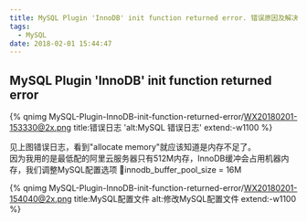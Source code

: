 ```yaml
---
title: MySQL Plugin 'InnoDB' init function returned error. 错误原因及解决方法
tags:
  - MySQL
date: 2018-02-01 15:44:47
---
```



MySQL Plugin 'InnoDB' init function returned error
---
{% qnimg MySQL-Plugin-InnoDB-init-function-returned-error/WX20180201-153330@2x.png title:错误日志 'alt:MySQL 错误日志' extend:-w1100 %}

见上图错误日志，看到"allocate memory"就应该知道是内存不足了。  
因为我用的是最低配的阿里云服务器只有512M内存，InnoDB缓冲会占用机器内存，我们调整MySQL配置选项 innodb_buffer_pool_size = 16M

{% qnimg MySQL-Plugin-InnoDB-init-function-returned-error/WX20180201-154040@2x.png title:MySQL配置文件 alt:修改MySQL配置文件 extend:-w1100 %}